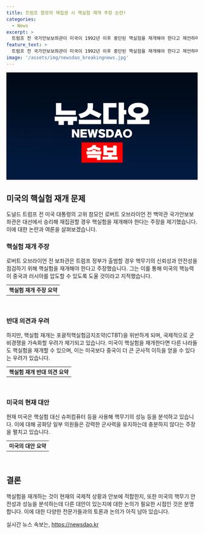 ```yaml
---
title: 트럼프 참모의 재집권 시 핵실험 재개 주장 논란!
categories:
  - News
excerpt: >
  트럼프 전 국가안보보좌관이 미국이 1992년 이후 중단된 핵실험을 재개해야 한다고 제언하며 향후 국제적 영향을 우려하는 목소리가 높아지고 있다. 이에 대해 일각에서는 핵실험 재개는 국제적 군비경쟁을 가속화할 뿐이며, 미국의 군사적 이익을 높일 수 없다는 반론이 제기되고 있다. 이러한 논란 가운데, 미국이 국익을 위해 핵실험을 재개할지 여부가 주목받고 있다.
feature_text: >
  트럼프 전 국가안보보좌관이 미국이 1992년 이후 중단된 핵실험을 재개해야 한다고 제언하며 향후 국제적 영향을 우려하는 목소리가 높아지고 있다. 이에 대해 일각에서는 핵실험 재개는 국제적 군비경쟁을 가속화할 뿐이며, 미국의 군사적 이익을 높일 수 없다는 반론이 제기되고 있다. 이러한 논란 가운데, 미국이 국익을 위해 핵실험을 재개할지 여부가 주목받고 있다.
image: '/assets/img/newsdao_breakingnews.jpg'
---
```


<p><img src="/assets/img/newsdao_breakingnews.jpg" alt="cryptoinkorea 속보" /></p>

<h2 data-ke-size="size26">미국의 핵실험 재개 문제</h2>

<p data-ke-size="size16">도널드 트럼프 전 미국 대통령의 고위 참모인 로버트 오브라이언 전 백악관 국가안보보좌관은 대선에서 승리해 재집권할 경우 핵실험을 재개해야 한다는 주장을 제기했습니다. 이에 대한 논란과 여론을 살펴보겠습니다.</p>

<h3 data-ke-size="size23">핵실험 재개 주장</h3>

<p data-ke-size="size16">로버트 오브라이언 전 보좌관은 트럼프 정부가 출범할 경우 핵무기의 신뢰성과 안전성을 점검하기 위해 핵실험을 재개해야 한다고 주장했습니다. 그는 이를 통해 미국의 핵능력이 중국과 러시아를 압도할 수 있도록 도울 것이라고 지적했습니다.</p>

<table>
    <tr>
        <td style="text-align: center; height: 17px;"><b>핵실험 재개 주장 요약</b></td>
    </tr>
</table>

<p data-ke-size="size16">&nbsp;</p>

<h3 data-ke-size="size23">반대 의견과 우려</h3>

<p data-ke-size="size16">하지만, 핵실험 재개는 포괄적핵실험금지조약(CTBT)을 위반하게 되며, 국제적으로 군비경쟁을 가속화할 우려가 제기되고 있습니다. 미국이 핵실험을 재개한다면 다른 나라들도 핵실험을 재개할 수 있으며, 이는 미국보다 중국이 더 큰 군사적 이득을 얻을 수 있다는 우려가 있습니다.</p>

<table>
    <tr>
        <td style="text-align: center; height: 17px;"><b>핵실험 재개 반대 의견 요약</b></td>
    </tr>
</table>

<p data-ke-size="size16">&nbsp;</p>

<h3 data-ke-size="size23">미국의 현재 대안</h3>

<p data-ke-size="size16">현재 미국은 핵실험 대신 슈퍼컴퓨터 등을 사용해 핵무기의 성능 등을 분석하고 있습니다. 이에 대해 공화당 일부 의원들은 강력한 군사력을 유지하는데 충분하지 않다는 주장을 펼치고 있습니다.</p>

<table>
    <tr>
        <td style="text-align: center; height: 17px;"><b>미국의 대안 요약</b></td>
    </tr>
</table>

<p data-ke-size="size16">&nbsp;</p>

<h2 data-ke-size="size26">결론</h2>

<p data-ke-size="size16">핵실험을 재개하는 것이 현재의 국제적 상황과 안보에 적합한지, 또한 미국의 핵무기 안전성과 성능을 분석하는데 다른 대안이 있는지에 대한 논의가 필요한 시점인 것은 분명합니다. 이에 대한 다양한 전문가들과의 토론과 논의가 아직 남아 있습니다.</p>
실시간 뉴스 속보는, <a href="https://newsdao.kr" rel="dofollow">https://newsdao.kr</a>


